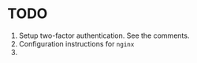 TODO
====

1. Setup two-factor authentication. See the comments.
2. Configuration instructions for `nginx`
3. 
